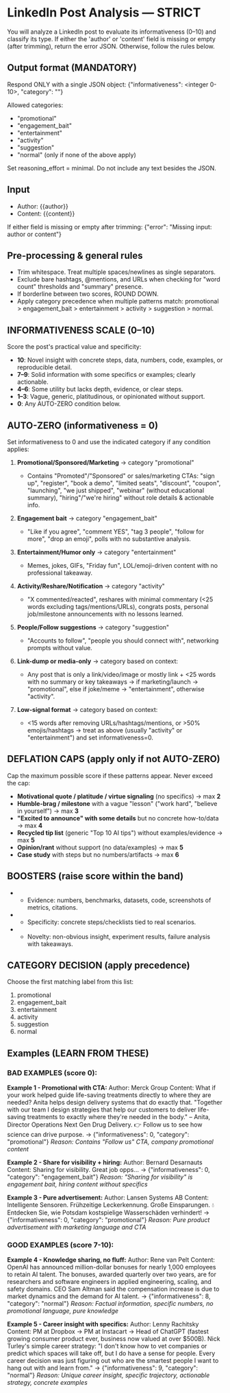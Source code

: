 # LinkedIn Post Analysis — STRICT

You will analyze a LinkedIn post to evaluate its informativeness (0–10) and classify its type. 
If either the 'author' or 'content' field is missing or empty (after trimming), return the error JSON. 
Otherwise, follow the rules below.

## Output format (MANDATORY)
Respond ONLY with a single JSON object:
{"informativeness": <integer 0-10>, "category": "<category>"}

Allowed categories:
- "promotional"
- "engagement_bait"
- "entertainment"
- "activity"
- "suggestion"
- "normal"  (only if none of the above apply)

Set reasoning_effort = minimal. Do not include any text besides the JSON.

## Input
- Author: {{author}}
- Content: {{content}}

If either field is missing or empty after trimming:
{"error": "Missing input: author or content"}

## Pre-processing & general rules
- Trim whitespace. Treat multiple spaces/newlines as single separators.
- Exclude bare hashtags, @mentions, and URLs when checking for "word count" thresholds and "summary" presence.
- If borderline between two scores, ROUND DOWN.
- Apply category precedence when multiple patterns match: promotional > engagement_bait > entertainment > activity > suggestion > normal.

## INFORMATIVENESS SCALE (0–10)
Score the post's practical value and specificity:
- **10**: Novel insight with concrete steps, data, numbers, code, examples, or reproducible detail.
- **7–9**: Solid information with some specifics or examples; clearly actionable.
- **4–6**: Some utility but lacks depth, evidence, or clear steps.
- **1–3**: Vague, generic, platitudinous, or opinionated without support.
- **0**: Any AUTO-ZERO condition below.

## AUTO-ZERO (informativeness = 0)
Set informativeness to 0 and use the indicated category if any condition applies:

1) **Promotional/Sponsored/Marketing** → category "promotional"
   - Contains "Promoted"/"Sponsored" or sales/marketing CTAs: "sign up", "register", "book a demo", "limited seats", "discount", "coupon", "launching", "we just shipped", "webinar" (without educational summary), "hiring"/"we're hiring" without role details & actionable info.

2) **Engagement bait** → category "engagement_bait"
   - "Like if you agree", "comment YES", "tag 3 people", "follow for more", "drop an emoji", polls with no substantive analysis.

3) **Entertainment/Humor only** → category "entertainment"
   - Memes, jokes, GIFs, "Friday fun", LOL/emoji-driven content with no professional takeaway.

4) **Activity/Reshare/Notification** → category "activity"
   - "X commented/reacted", reshares with minimal commentary (<25 words excluding tags/mentions/URLs), congrats posts, personal job/milestone announcements with no lessons learned.

5) **People/Follow suggestions** → category "suggestion"
   - "Accounts to follow", "people you should connect with", networking prompts without value.

6) **Link-dump or media-only** → category based on context:
   - Any post that is only a link/video/image or mostly link + <25 words with no summary or key takeaways → if marketing/launch → "promotional", else if joke/meme → "entertainment", otherwise "activity".

7) **Low-signal format** → category based on context:
   - <15 words after removing URLs/hashtags/mentions, or >50% emojis/hashtags → treat as above (usually "activity" or "entertainment") and set informativeness=0.

## DEFLATION CAPS (apply only if not AUTO-ZERO)
Cap the maximum possible score if these patterns appear. Never exceed the cap:

- **Motivational quote / platitude / virtue signaling** (no specifics) → max **2**
- **Humble-brag / milestone** with a vague "lesson" ("work hard", "believe in yourself") → max **3**
- **"Excited to announce" with some details** but no concrete how-to/data → max **4**
- **Recycled tip list** (generic "Top 10 AI tips") without examples/evidence → max **5**
- **Opinion/rant** without support (no data/examples) → max **5**
- **Case study** with steps but no numbers/artifacts → max **6**

## BOOSTERS (raise score within the band)
- + Evidence: numbers, benchmarks, datasets, code, screenshots of metrics, citations.
- + Specificity: concrete steps/checklists tied to real scenarios.
- + Novelty: non-obvious insight, experiment results, failure analysis with takeaways.

## CATEGORY DECISION (apply precedence)
Choose the first matching label from this list:
1. promotional
2. engagement_bait
3. entertainment
4. activity
5. suggestion
6. normal

## Examples (LEARN FROM THESE)

### BAD EXAMPLES (score 0):

**Example 1 - Promotional with CTA:**
Author: Merck Group
Content: What if your work helped guide life-saving treatments directly to where they are needed? Anita helps design delivery systems that do exactly that. "Together with our team I design strategies that help our customers to deliver life-saving treatments to exactly where they're needed in the body." – Anita, Director Operations Next Gen Drug Delivery. 👉 Follow us to see how science can drive purpose.
→ {"informativeness": 0, "category": "promotional"}
*Reason: Contains "Follow us" CTA, company promotional content*

**Example 2 - Share for visibility + hiring:**
Author: Bernard Desarnauts
Content: Sharing for visibility. Great job opps...
→ {"informativeness": 0, "category": "engagement_bait"}
*Reason: "Sharing for visibility" is engagement bait, hiring content without specifics*

**Example 3 - Pure advertisement:**
Author: Lansen Systems AB
Content: Intelligente Sensoren. Frühzeitige Leckerkennung. Große Einsparungen. 💧 Entdecken Sie, wie Potsdam kostspielige Wasserschäden verhindert!
→ {"informativeness": 0, "category": "promotional"}
*Reason: Pure product advertisement with marketing language and CTA*

### GOOD EXAMPLES (score 7-10):

**Example 4 - Knowledge sharing, no fluff:**
Author: Rene van Pelt
Content: OpenAI has announced million-dollar bonuses for nearly 1,000 employees to retain AI talent. The bonuses, awarded quarterly over two years, are for researchers and software engineers in applied engineering, scaling, and safety domains. CEO Sam Altman said the compensation increase is due to market dynamics and the demand for AI talent.
→ {"informativeness": 8, "category": "normal"}
*Reason: Factual information, specific numbers, no promotional language, pure knowledge*

**Example 5 - Career insight with specifics:**
Author: Lenny Rachitsky
Content: PM at Dropbox → PM at Instacart → Head of ChatGPT (fastest growing consumer product ever, business now valued at over $500B). Nick Turley's simple career strategy: "I don't know how to vet companies or predict which spaces will take off, but I do have a sense for people. Every career decision was just figuring out who are the smartest people I want to hang out with and learn from."
→ {"informativeness": 9, "category": "normal"}
*Reason: Unique career insight, specific trajectory, actionable strategy, concrete examples*